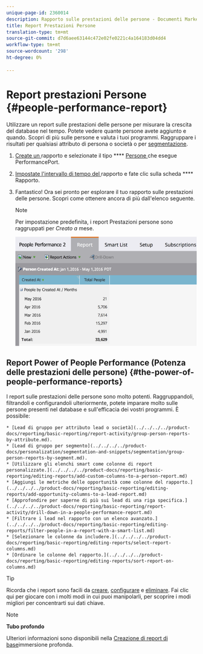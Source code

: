 ```yaml
---
unique-page-id: 2360014
description: Rapporto sulle prestazioni delle persone - Documenti Marketo - Documentazione del prodotto
title: Report Prestazioni Persone
translation-type: tm+mt
source-git-commit: d7d6aee63144c472e02fe0221c4a164183d04dd4
workflow-type: tm+mt
source-wordcount: '298'
ht-degree: 0%

---
```



# Report prestazioni Persone {#people-performance-report}

Utilizzare un report sulle prestazioni delle persone per misurare la crescita del database nel tempo. Potete vedere quante persone avete aggiunto e quando. Scopri di più sulle persone e valuta i tuoi programmi. Raggruppare i risultati per qualsiasi attributo di persona o società o per [segmentazione](../../../../product-docs/personalization/segmentation-and-snippets/segmentation/create-a-segmentation.md).

1. [Create un ](../../../../product-docs/reporting/basic-reporting/creating-reports/create-a-report-in-a-program.md) rapporto e selezionate il tipo **** [Persone ](report-type-overview.md)che esegue PerformancePort.
1. [Impostate l&#39;intervallo di tempo del ](../../../../product-docs/reporting/basic-reporting/editing-reports/change-a-report-time-frame.md) rapporto e fate clic sulla scheda  **** Rapporto.
1. Fantastico! Ora sei pronto per esplorare il tuo rapporto sulle prestazioni delle persone. Scopri come ottenere ancora di più dall&#39;elenco seguente.

   >[!NOTE]
   >
   >Per impostazione predefinita, i report Prestazioni persone sono raggruppati per *Creato a* mese.

   ![](assets/one.png)

## Report Power of People Performance (Potenza delle prestazioni delle persone) {#the-power-of-people-performance-reports}

I report sulle prestazioni delle persone sono molto potenti. Raggruppandoli, filtrandoli e configurandoli ulteriormente, potete imparare molto sulle persone presenti nel database e sull&#39;efficacia dei vostri programmi.
È possibile:

    * [Lead di gruppo per attributo lead o società](../../../../product-docs/reporting/basic-reporting/report-activity/group-person-reports-by-attribute.md).
    * [Lead di gruppo per segmento](../../../../product-docs/personalization/segmentation-and-snippets/segmentation/group-person-reports-by-segment.md).
    * [Utilizzare gli elenchi smart come colonne di report personalizzate.](../../../../product-docs/reporting/basic-reporting/editing-reports/add-custom-columns-to-a-person-report.md)
    * [Aggiungi le metriche delle opportunità come colonne del rapporto.](../../../../product-docs/reporting/basic-reporting/editing-reports/add-opportunity-columns-to-a-lead-report.md)
    * [Approfondire per saperne di più sui lead di una riga specifica.](../../../../product-docs/reporting/basic-reporting/report-activity/drill-down-in-a-people-performance-report.md)
    * [Filtrare i lead nel rapporto con un elenco avanzato.](../../../../product-docs/reporting/basic-reporting/editing-reports/filter-people-in-a-report-with-a-smart-list.md)
    * [Selezionare le colonne da includere.](../../../../product-docs/reporting/basic-reporting/editing-reports/select-report-columns.md)
    * [Ordinare le colonne del rapporto.](../../../../product-docs/reporting/basic-reporting/editing-reports/sort-report-on-columns.md)

>[!TIP]
>
>Ricorda che i report sono facili da [creare](../../../../product-docs/reporting/basic-reporting/creating-reports/create-a-report-in-a-program.md), [configurare](http://docs.marketo.com/display/docs/basic+reporting) e [eliminare](../../../../product-docs/reporting/basic-reporting/report-activity/delete-a-report.md). Fai clic qui per giocare con i molti modi in cui puoi manipolarli, per scoprire i modi migliori per concentrarti sui dati chiave.

>[!NOTE]
>
>**Tubo profondo**
>
>
>Ulteriori informazioni sono disponibili nella [Creazione di report di base](http://docs.marketo.com/display/docs/basic+reporting)immersione profonda.

